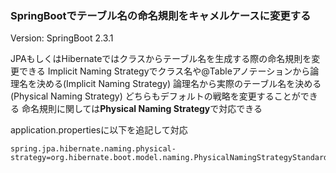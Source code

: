 ### SpringBootでテーブル名の命名規則をキャメルケースに変更する
Version: SpringBoot 2.3.1

JPAもしくはHibernateではクラスからテーブル名を生成する際の命名規則を変更できる
Implicit Naming Strategyでクラス名や@Tableアノテーションから論理名を決める(Implicit Naming Strategy)
論理名から実際のテーブル名を決める(Physical Naming Strategy)
どちらもデフォルトの戦略を変更することができる
命名規則に関しては**Physical Naming Strategy**で対応できる

application.propertiesに以下を追記して対応
```
spring.jpa.hibernate.naming.physical-strategy=org.hibernate.boot.model.naming.PhysicalNamingStrategyStandardImpl
```